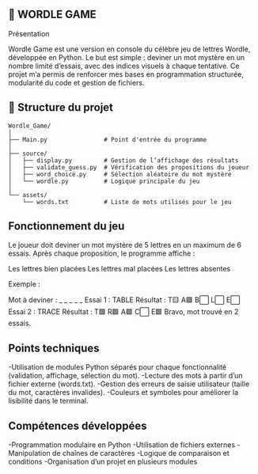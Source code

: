 ## 🧩 WORDLE GAME
Présentation

Wordle Game est une version en console du célèbre jeu de lettres Wordle, développée en Python.
Le but est simple : deviner un mot mystère en un nombre limité d’essais, avec des indices visuels à chaque tentative.
Ce projet m’a permis de renforcer mes bases en programmation structurée, modularité du code et gestion de fichiers.

## 📁 Structure du projet
```text
Wordle_Game/
│
├── Main.py                # Point d'entrée du programme
│
├── source/
│   ├── display.py         # Gestion de l’affichage des résultats
│   ├── validate_guess.py  # Vérification des propositions du joueur
│   ├── word_choice.py     # Sélection aléatoire du mot mystère
│   └── wordle.py          # Logique principale du jeu
│
└── assets/
    └── words.txt          # Liste de mots utilisés pour le jeu
 ``` 


## Fonctionnement du jeu

Le joueur doit deviner un mot mystère de 5 lettres en un maximum de 6 essais.
Après chaque proposition, le programme affiche :

Les lettres bien placées
Les lettres mal placées
Les lettres absentes

Exemple :

Mot à deviner : _ _ _ _ _
Essai 1 : TABLE
Résultat : T🟨 A🟩 B⬜ L⬜ E⬜
Essai 2 : TRACE
Résultat : T🟩 R🟩 A🟩 C⬜ E🟩
Bravo, mot trouvé en 2 essais.


## Points techniques

-Utilisation de modules Python séparés pour chaque fonctionnalité (validation, affichage, sélection du mot).
-Lecture des mots à partir d’un fichier externe (words.txt).
-Gestion des erreurs de saisie utilisateur (taille du mot, caractères invalides).
-Couleurs et symboles pour améliorer la lisibilité dans le terminal.


## Compétences développées

-Programmation modulaire en Python
-Utilisation de fichiers externes
-Manipulation de chaînes de caractères
-Logique de comparaison et conditions
-Organisation d’un projet en plusieurs modules
